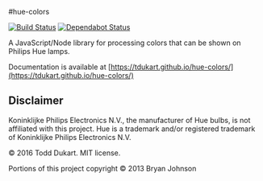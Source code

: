 #hue-colors

[![Build Status](https://travis-ci.org/tdukart/hue-colors.svg?branch=master)](https://travis-ci.org/tdukart/hue-colors)
[![Dependabot Status](https://api.dependabot.com/badges/status?host=github&repo=tdukart/hue-colors)](https://dependabot.com)

A JavaScript/Node library for processing colors that can be shown on Philips Hue lamps.

Documentation is available at [https://tdukart.github.io/hue-colors/](https://tdukart.github.io/hue-colors/)

## Disclaimer
Koninklijke Philips Electronics N.V., the manufacturer of Hue bulbs, is not affiliated with this project. Hue is a
trademark and/or registered trademark of Koninklijke Philips Electronics N.V.

&copy; 2016 Todd Dukart. MIT license.

Portions of this project copyright &copy; 2013 Bryan Johnson
